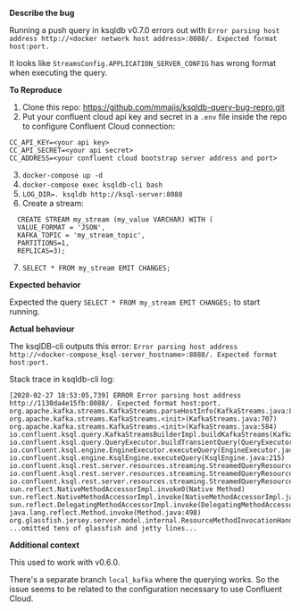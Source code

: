 **Describe the bug**

Running a push query in ksqldb v0.7.0 errors out with `Error parsing host address http://<docker network host address>:8088/. Expected format host:port.`

It looks like `StreamsConfig.APPLICATION_SERVER_CONFIG` has wrong format when executing the query.

**To Reproduce**

1. Clone this repo: https://github.com/mmajis/ksqldb-query-bug-repro.git
2. Put your confluent cloud api key and secret in a `.env` file inside the repo to configure Confluent Cloud connection:
```
CC_API_KEY=<your api key>
CC_API_SECRET=<your api secret>
CC_ADDRESS=<your confluent cloud bootstrap server address and port>
```
3. `docker-compose up -d`
4. `docker-compose exec ksqldb-cli bash`
5. `LOG_DIR=. ksqldb http://ksql-server:8088`
6. Create a stream:
```
  CREATE STREAM my_stream (my_value VARCHAR) WITH (
  VALUE_FORMAT = 'JSON',
  KAFKA_TOPIC = 'my_stream_topic', 
  PARTITIONS=1, 
  REPLICAS=3);
  ```
7. `SELECT * FROM my_stream EMIT CHANGES;`

**Expected behavior**

Expected the query `SELECT * FROM my_stream EMIT CHANGES;` to start running.

**Actual behaviour**

The ksqlDB-cli outputs this error: `Error parsing host address http://<docker-compose_ksql-server_hostname>:8088/. Expected format host:port.`

Stack trace in ksqldb-cli log: 
```
[2020-02-27 18:53:05,739] ERROR Error parsing host address http://1130da4e15fb:8088/. Expected format host:port.
org.apache.kafka.streams.KafkaStreams.parseHostInfo(KafkaStreams.java:818)
org.apache.kafka.streams.KafkaStreams.<init>(KafkaStreams.java:707)
org.apache.kafka.streams.KafkaStreams.<init>(KafkaStreams.java:584)
io.confluent.ksql.query.KafkaStreamsBuilderImpl.buildKafkaStreams(KafkaStreamsBuilderImpl.java:43)
io.confluent.ksql.query.QueryExecutor.buildTransientQuery(QueryExecutor.java:165)
io.confluent.ksql.engine.EngineExecutor.executeQuery(EngineExecutor.java:129)
io.confluent.ksql.engine.KsqlEngine.executeQuery(KsqlEngine.java:215)
io.confluent.ksql.rest.server.resources.streaming.StreamedQueryResource.handlePushQuery(StreamedQueryResource.java:269)
io.confluent.ksql.rest.server.resources.streaming.StreamedQueryResource.handleStatement(StreamedQueryResource.java:208)
io.confluent.ksql.rest.server.resources.streaming.StreamedQueryResource.streamQuery(StreamedQueryResource.java:161)
sun.reflect.NativeMethodAccessorImpl.invoke0(Native Method)
sun.reflect.NativeMethodAccessorImpl.invoke(NativeMethodAccessorImpl.java:62)
sun.reflect.DelegatingMethodAccessorImpl.invoke(DelegatingMethodAccessorImpl.java:43)
java.lang.reflect.Method.invoke(Method.java:498)
org.glassfish.jersey.server.model.internal.ResourceMethodInvocationHandlerFactory.lambda$static$0(ResourceMethodInvocationHandlerFactory.java:52)
...omitted tens of glassfish and jetty lines...
```

**Additional context**

This used to work with v0.6.0.

There's a separate branch `local_kafka` where the querying works. So the issue seems to be related to the configuration necessary to use Confluent Cloud.
